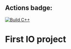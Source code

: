 ## Actions badge: 

[![Build C++](https://github.com/chrisheesh/FirstIO/actions/workflows/actions.yml/badge.svg)](https://github.com/chrisheesh/FirstIO/actions/workflows/actions.yml)

# First IO project

